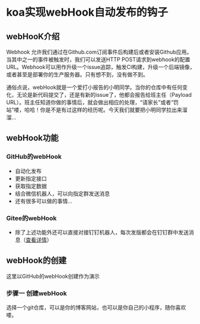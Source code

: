 # koa实现webHook自动发布的钩子

## webHooK介绍

Webhook 允许我们通过在Github.com订阅事件后构建后或者安装Github应用。当其中之一的事件被触发时，我们可以发送HTTP POST请求到webhook的配置URL。Webhook可以用作升级一个issue追踪，触发CI构建，升级一个后端镜像，或者甚至是部署你的生产服务器。只有想不到，没有做不到。

通俗点说，webHook就是一个爱打小报告的小明同学。当你的仓库中有任何变化，无论是新代码提交了，还是有新的issue了，他都会报告给班主任（Payload URL）。班主任知道你做的事情后，就会做出相应的处理，“请家长”或者“罚站”喽，哈哈！你是不是有过这样的经历呢。今天我们就要把小明同学拉出来溜溜...

## webHook功能

### GitHub的webHook

* 自动化发布
* 更新指定接口
* 获取指定数据
* 结合微信机器人，可以向指定群发送消息
* 还有很多可以做的事情...

### Gitee的webHook
* 除了上述功能外还可以直接对接钉钉机器人，每次发版都会在钉钉群中发送消息（[查看详情](https://www.oschina.net/news/88733/gitee-dingding-webhook-support)）

## webHook的创建

这里以GitHub的webHook创建作为演示

### 步骤一 创建webHook

选择一个git仓库，可以是你的博客网站，也可以是你自己的小程序，随你喜欢喽。


